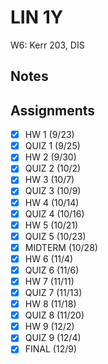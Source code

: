 # LIN 1Y
W6: Kerr 203, DIS
## Notes
## Assignments
- [x] HW 1 (9/23)
- [x] QUIZ 1 (9/25)
- [x] HW 2 (9/30)
- [x] QUIZ 2 (10/2)
- [x] HW 3 (10/7)
- [x] QUIZ 3 (10/9)
- [x] HW 4 (10/14)
- [x] QUIZ 4 (10/16)
- [x] HW 5 (10/21)
- [x] QUIZ 5 (10/23)
- [x] MIDTERM (10/28)
- [x] HW 6 (11/4)
- [x] QUIZ 6 (11/6)
- [x] HW 7 (11/11)
- [x] QUIZ 7 (11/13)
- [x] HW 8 (11/18)
- [x] QUIZ 8 (11/20)
- [x] HW 9 (12/2)
- [x] QUIZ 9 (12/4)
- [x] FINAL (12/9)